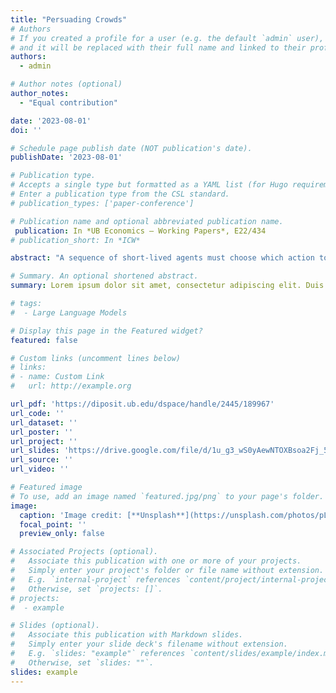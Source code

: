 ```yaml
---
title: "Persuading Crowds"
# Authors
# If you created a profile for a user (e.g. the default `admin` user), write the username (folder name) here
# and it will be replaced with their full name and linked to their profile.
authors:
  - admin

# Author notes (optional)
author_notes:
  - "Equal contribution"

date: '2023-08-01'
doi: ''

# Schedule page publish date (NOT publication's date).
publishDate: '2023-08-01'

# Publication type.
# Accepts a single type but formatted as a YAML list (for Hugo requirements).
# Enter a publication type from the CSL standard.
# publication_types: ['paper-conference']

# Publication name and optional abbreviated publication name.
 publication: In *UB Economics – Working Papers*, E22/434
# publication_short: In *ICW*

abstract: "A sequence of short-lived agents must choose which action to take under a fixed, but unknown, state of the world. Prior to the realization of the state, the long-lived principal designs and commits to a dynamic information policy to persuade agents toward his most preferred action. The principal’s persuasion power is potentially limited by the existence of conditionally independent and identically distributed private signals for the agents as well as their ability to observe the history of past actions. I characterize the problem for the principal in terms of a dynamic belief manipulation mechanism and analyze its implications for social learning. For a class of private information structure - the log-concave class, I derive conditions under which the principal should encourage some social learning and when he should induce herd behavior from the start (single disclosure). I also show that social learning is less valuable to a more patient principal: as his discount factor converges to one, the value of any optimal policy converges to the value of the single disclosure policy."

# Summary. An optional shortened abstract.
summary: Lorem ipsum dolor sit amet, consectetur adipiscing elit. Duis posuere tellus ac convallis placerat. Proin tincidunt magna sed ex sollicitudin condimentum.

# tags:
#  - Large Language Models

# Display this page in the Featured widget?
featured: false

# Custom links (uncomment lines below)
# links:
# - name: Custom Link
#   url: http://example.org

url_pdf: 'https://diposit.ub.edu/dspace/handle/2445/189967'
url_code: ''
url_dataset: ''
url_poster: ''
url_project: ''
url_slides: 'https://drive.google.com/file/d/1u_g3_wS0yAewNTOXBsoa2Fj_5GEcRJgt/view?usp=sharing'
url_source: ''
url_video: ''

# Featured image
# To use, add an image named `featured.jpg/png` to your page's folder.
image:
  caption: 'Image credit: [**Unsplash**](https://unsplash.com/photos/pLCdAaMFLTE)'
  focal_point: ''
  preview_only: false

# Associated Projects (optional).
#   Associate this publication with one or more of your projects.
#   Simply enter your project's folder or file name without extension.
#   E.g. `internal-project` references `content/project/internal-project/index.md`.
#   Otherwise, set `projects: []`.
# projects:
#  - example

# Slides (optional).
#   Associate this publication with Markdown slides.
#   Simply enter your slide deck's filename without extension.
#   E.g. `slides: "example"` references `content/slides/example/index.md`.
#   Otherwise, set `slides: ""`.
slides: example
---
```


